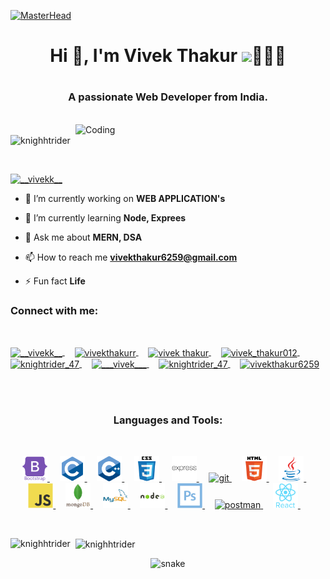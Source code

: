 [![MasterHead](https://www.pramukhdigital.com/wp-content/uploads/2018/07/New-PNC-Animated-Banners.gif)](https://KnighhtRider.io)
# <h1 align="center"> Hi 👋, I'm Vivek Thakur <img src="./resources/Waving%20Hand.gif" style="max-width:100">👨🏼‍💻<h1>
<h3 align="center">A passionate Web Developer from India.</h3><br>
<img align="right" alt="Coding" width="400" src="https://cdn.dribbble.com/users/1162077/screenshots/3848914/programmer.gif"

<p align="left" style="padding-left: 20px"> <img src="https://komarev.com/ghpvc/?username=knighhtrider&label=Profile%20views&color=0e75b6&style=flat" alt="knighhtrider" /> </p><br>

<p align="left"> <a href="https://twitter.com/__vivekk__" target="blank"><img src="https://img.shields.io/twitter/follow/__vivekk__?logo=twitter&style=for-the-badge" alt="__vivekk__" /></a> </p>

- 🔭 I’m currently working on **WEB APPLICATION's**

- 🌱 I’m currently learning **Node, Exprees**

- 💬 Ask me about **MERN, DSA**

- 📫 How to reach me **vivekthakur6259@gmail.com**

- ⚡ Fun fact **Life** 

<h3 align="left">Connect with me:</h3><br>
<p align="left">
    <a href="https://twitter.com/__vivekk__" target="blank">
        <img align="center" src="https://raw.githubusercontent.com/rahuldkjain/github-profile-readme-generator/master/src/images/icons/Social/twitter.svg" alt="__vivekk__" height="30" width="40" />
    </a> &nbsp;&nbsp;&nbsp;
    <a href="https://linkedin.com/in/vivekthakurr" target="blank">
        <img align="center" src="https://raw.githubusercontent.com/rahuldkjain/github-profile-readme-generator/master/src/images/icons/Social/linked-in-alt.svg" alt="vivekthakurr" height="30" width="40" />
    </a>&nbsp;&nbsp;&nbsp;
    <a href="https://fb.com/vivek thakur" target="blank">
        <img align="center" src="https://raw.githubusercontent.com/rahuldkjain/github-profile-readme-generator/master/src/images/icons/Social/facebook.svg" alt="vivek thakur" height="30" width="40" />
    </a>&nbsp;&nbsp;&nbsp;
    <a href="https://instagram.com/vivek_thakur012" target="blank">
        <img align="center" src="https://raw.githubusercontent.com/rahuldkjain/github-profile-readme-generator/master/src/images/icons/Social/instagram.svg" alt="vivek_thakur012" height="30" width="40" />
    </a>&nbsp;&nbsp;&nbsp;
    <a href="https://www.codechef.com/users/knightrider_47" target="blank">
        <img align="center" src="https://cdn.jsdelivr.net/npm/simple-icons@3.1.0/icons/codechef.svg" alt="knightrider_47" height="30" width="40" />
    </a>&nbsp;&nbsp;&nbsp;
    <a href="https://codeforces.com/profile/___vivek___" target="blank">
        <img align="center" src="https://raw.githubusercontent.com/rahuldkjain/github-profile-readme-generator/master/src/images/icons/Social/codeforces.svg" alt="___vivek___" height="30" width="40" />
    </a>&nbsp;&nbsp;&nbsp;
    <a href="https://www.leetcode.com/knightrider_47" target="blank">
        <img align="center" src="https://raw.githubusercontent.com/rahuldkjain/github-profile-readme-generator/master/src/images/icons/Social/leet-code.svg" alt="knightrider_47" height="30" width="40" />
    </a>&nbsp;&nbsp;&nbsp;
    <a href="https://auth.geeksforgeeks.org/user/vivekthakur6259" target="blank">
        <img align="center" src="https://raw.githubusercontent.com/rahuldkjain/github-profile-readme-generator/master/src/images/icons/Social/geeks-for-geeks.svg" alt="vivekthakur6259" height="30" width="40" />
    </a>&nbsp;&nbsp;&nbsp;
</p><br>

<h3 align="center">Languages and Tools:</h3><br>
<p align="center"> 
    <a href="https://getbootstrap.com" target="_blank" rel="noreferrer"> 
        <img src="https://raw.githubusercontent.com/devicons/devicon/master/icons/bootstrap/bootstrap-plain-wordmark.svg" alt="bootstrap" width="40" height="40"/> 
    </a> &nbsp;&nbsp;&nbsp;
    <a href="https://www.cprogramming.com/" target="_blank" rel="noreferrer"> 
        <img src="https://raw.githubusercontent.com/devicons/devicon/master/icons/c/c-original.svg" alt="c" width="40" height="40"/> 
    </a> &nbsp;&nbsp;&nbsp;
    <a href="https://www.w3schools.com/cpp/" target="_blank" rel="noreferrer"> 
        <img src="https://raw.githubusercontent.com/devicons/devicon/master/icons/cplusplus/cplusplus-original.svg" alt="cplusplus" width="40" height="40"/> 
    </a>&nbsp;&nbsp;&nbsp;
     <a href="https://www.w3schools.com/css/" target="_blank" rel="noreferrer"> 
        <img src="https://raw.githubusercontent.com/devicons/devicon/master/icons/css3/css3-original-wordmark.svg" alt="css3" width="40" height="40"/> 
    </a> &nbsp;&nbsp;&nbsp;
    <a href="https://expressjs.com" target="_blank" rel="noreferrer"> 
        <img src="https://raw.githubusercontent.com/devicons/devicon/master/icons/express/express-original-wordmark.svg" alt="express" width="40" height="40"/> 
    </a> &nbsp;&nbsp;&nbsp;
    <a href="https://git-scm.com/" target="_blank" rel="noreferrer"> 
        <img src="https://www.vectorlogo.zone/logos/git-scm/git-scm-icon.svg" alt="git" width="40" height="40"/> 
    </a> &nbsp;&nbsp;&nbsp;
    <a href="https://www.w3.org/html/" target="_blank" rel="noreferrer"> 
        <img src="https://raw.githubusercontent.com/devicons/devicon/master/icons/html5/html5-original-wordmark.svg" alt="html5" width="40" height="40"/> 
    </a> &nbsp;&nbsp;&nbsp;
    <a href="https://www.java.com" target="_blank" rel="noreferrer"> 
        <img src="https://raw.githubusercontent.com/devicons/devicon/master/icons/java/java-original.svg" alt="java" width="40" height="40"/> 
    </a> &nbsp;&nbsp;&nbsp;
    <a href="https://developer.mozilla.org/en-US/docs/Web/JavaScript" target="_blank" rel="noreferrer"> 
        <img src="https://raw.githubusercontent.com/devicons/devicon/master/icons/javascript/javascript-original.svg" alt="javascript" width="40" height="40"/> 
    </a> &nbsp;&nbsp;&nbsp;
    <a href="https://www.mongodb.com/" target="_blank" rel="noreferrer"> 
        <img src="https://raw.githubusercontent.com/devicons/devicon/master/icons/mongodb/mongodb-original-wordmark.svg" alt="mongodb" width="40" height="40"/> 
    </a> &nbsp;&nbsp;&nbsp;
    <a href="https://www.mysql.com/" target="_blank" rel="noreferrer"> 
        <img src="https://raw.githubusercontent.com/devicons/devicon/master/icons/mysql/mysql-original-wordmark.svg" alt="mysql" width="40" height="40"/> 
    </a> &nbsp;&nbsp;&nbsp;
    <a href="https://nodejs.org" target="_blank" rel="noreferrer"> 
        <img src="https://raw.githubusercontent.com/devicons/devicon/master/icons/nodejs/nodejs-original-wordmark.svg" alt="nodejs" width="40" height="40"/> 
    </a> &nbsp;&nbsp;&nbsp;
    <a href="https://www.photoshop.com/en" target="_blank" rel="noreferrer"> 
        <img src="https://raw.githubusercontent.com/devicons/devicon/master/icons/photoshop/photoshop-line.svg" alt="photoshop" width="40" height="40"/> 
    </a> &nbsp;&nbsp;&nbsp;
    <a href="https://postman.com" target="_blank" rel="noreferrer"> 
        <img src="https://www.vectorlogo.zone/logos/getpostman/getpostman-icon.svg" alt="postman" width="40" height="40"/> 
    </a> &nbsp;&nbsp;&nbsp;
    <a href="https://reactjs.org/" target="_blank" rel="noreferrer"> 
        <img src="https://raw.githubusercontent.com/devicons/devicon/master/icons/react/react-original-wordmark.svg" alt="react" width="40" height="40"/> 
    </a> &nbsp;&nbsp;&nbsp;
</p><br>

<p><img align="left" src="https://github-readme-stats.vercel.app/api?username=knighhtrider&show_icons=true&locale=en" alt="knighhtrider" /></p>  
  
<p>&nbsp;&nbsp;<img align="center" src="https://github-readme-stats.vercel.app/api/top-langs?username=knighhtrider&show_icons=true&locale=en&layout=compact" alt="knighhtrider" /></p>

  
<p align="center">
  <img src="https://github.com/motasimmakki/motasimmakki/blob/output/github-contribution-grid-snake.svg" alt="snake"></center>
</p>
  

